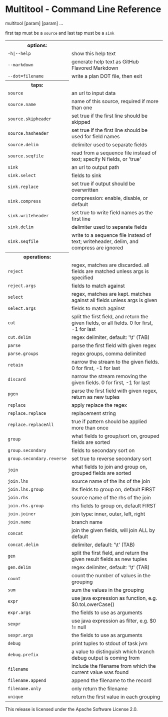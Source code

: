 Multitool - Command Line Reference
==================================
multitool [param] [param] ...

first tap must be a <code>source</code> and last tap must be a <code>sink</code>

<table>
<tr><th>options:</th></tr>
<tr><td><code>-h|--help</code></td><td>show this help text</td></tr>
<tr><td><code>--markdown</code></td><td>generate help text as GitHub Flavored Markdown</td></tr>
<tr><td><code>--dot=filename</code></td><td>write a plan DOT file, then exit</td></tr>
<tr><th>taps:</th></tr>
<tr><td><code>source</code></td><td>an url to input data</td></tr>
<tr><td><code>source.name</code></td><td>name of this source, required if more than one</td></tr>
<tr><td><code>source.skipheader</code></td><td>set true if the first line should be skipped</td></tr>
<tr><td><code>source.hasheader</code></td><td>set true if the first line should be used for field names</td></tr>
<tr><td><code>source.delim</code></td><td>delimiter used to separate fields</td></tr>
<tr><td><code>source.seqfile</code></td><td>read from a sequence file instead of text; specify N fields, or 'true'</td></tr>
<tr><td><code>sink</code></td><td>an url to output path</td></tr>
<tr><td><code>sink.select</code></td><td>fields to sink</td></tr>
<tr><td><code>sink.replace</code></td><td>set true if output should be overwritten</td></tr>
<tr><td><code>sink.compress</code></td><td>compression: enable, disable, or default</td></tr>
<tr><td><code>sink.writeheader</code></td><td>set true to write field names as the first line</td></tr>
<tr><td><code>sink.delim</code></td><td>delimiter used to separate fields</td></tr>
<tr><td><code>sink.seqfile</code></td><td>write to a sequence file instead of text; writeheader, delim, and compress are ignored</td></tr>
<tr><th>operations:</th></tr>
<tr><td><code>reject</code></td><td>regex, matches are discarded. all fields are matched unless args is specified</td></tr>
<tr><td><code>reject.args</code></td><td>fields to match against</td></tr>
<tr><td><code>select</code></td><td>regex, matches are kept. matches against all fields unless args is given</td></tr>
<tr><td><code>select.args</code></td><td>fields to match against</td></tr>
<tr><td><code>cut</code></td><td>split the first field, and return the given fields, or all fields. 0 for first, -1 for last</td></tr>
<tr><td><code>cut.delim</code></td><td>regex delimiter, default: '\t' (TAB)</td></tr>
<tr><td><code>parse</code></td><td>parse the first field with given regex</td></tr>
<tr><td><code>parse.groups</code></td><td>regex groups, comma delimited</td></tr>
<tr><td><code>retain</code></td><td>narrow the stream to the given fields. 0 for first, -1 for last</td></tr>
<tr><td><code>discard</code></td><td>narrow the stream removing the given fields. 0 for first, -1 for last</td></tr>
<tr><td><code>pgen</code></td><td>parse the first field with given regex, return as new tuples</td></tr>
<tr><td><code>replace</code></td><td>apply replace the regex</td></tr>
<tr><td><code>replace.replace</code></td><td>replacement string</td></tr>
<tr><td><code>replace.replaceAll</code></td><td>true if pattern should be applied more than once</td></tr>
<tr><td><code>group</code></td><td>what fields to group/sort on, grouped fields are sorted</td></tr>
<tr><td><code>group.secondary</code></td><td>fields to secondary sort on</td></tr>
<tr><td><code>group.secondary.reverse</code></td><td>set true to reverse secondary sort</td></tr>
<tr><td><code>join</code></td><td>what fields to join and group on, grouped fields are sorted</td></tr>
<tr><td><code>join.lhs</code></td><td>source name of the lhs of the join</td></tr>
<tr><td><code>join.lhs.group</code></td><td>lhs fields to group on, default FIRST</td></tr>
<tr><td><code>join.rhs</code></td><td>source name of the rhs of the join</td></tr>
<tr><td><code>join.rhs.group</code></td><td>rhs fields to group on, default FIRST</td></tr>
<tr><td><code>join.joiner</code></td><td>join type: inner, outer, left, right</td></tr>
<tr><td><code>join.name</code></td><td>branch name</td></tr>
<tr><td><code>concat</code></td><td>join the given fields, will join ALL by default</td></tr>
<tr><td><code>concat.delim</code></td><td>delimiter, default: '\t' (TAB)</td></tr>
<tr><td><code>gen</code></td><td>split the first field, and return the given result fields as new tuples</td></tr>
<tr><td><code>gen.delim</code></td><td>regex delimiter, default: '\t' (TAB)</td></tr>
<tr><td><code>count</code></td><td>count the number of values in the grouping</td></tr>
<tr><td><code>sum</code></td><td>sum the values in the grouping</td></tr>
<tr><td><code>expr</code></td><td>use java expression as function, e.g. $0.toLowerCase()</td></tr>
<tr><td><code>expr.args</code></td><td>the fields to use as arguments</td></tr>
<tr><td><code>sexpr</code></td><td>use java expression as filter, e.g. $0 != null</td></tr>
<tr><td><code>sexpr.args</code></td><td>the fields to use as arguments</td></tr>
<tr><td><code>debug</code></td><td>print tuples to stdout of task jvm</td></tr>
<tr><td><code>debug.prefix</code></td><td>a value to distinguish which branch debug output is coming from</td></tr>
<tr><td><code>filename</code></td><td>include the filename from which the current value was found</td></tr>
<tr><td><code>filename.append</code></td><td>append the filename to the record</td></tr>
<tr><td><code>filename.only</code></td><td>only return the filename</td></tr>
<tr><td><code>unique</code></td><td>return the first value in each grouping</td></tr>
</table>

This release is licensed under the Apache Software License 2.0.

